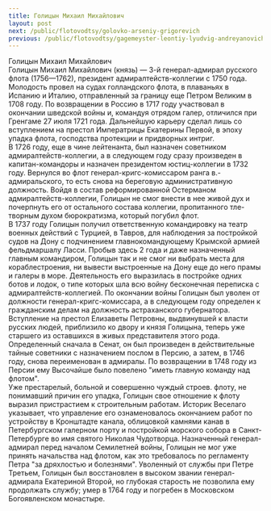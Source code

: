 ```yaml
---
title: Голицын Михаил Михайлович
layout: post
next: /public/flotovodtsy/golovko-arseniy-grigorevich
previous: /public/flotovodtsy/gagemeyster-leontiy-lyudvig-andreyanovich
---
```


Голицын Михаил Михайлович   
Голицын Михаил Михайлович (князь) — 3-й генерал-адмирал русского флота (1756—1762), президент адмиралтейств-коллегии с 1750 года. Молодость провел на судах голландского флота, в плаваньях в Испанию и Италию, отправленный за границу еще Петром Великим в 1708 году. По возвращении в Россию в 1717 году участвовал в окончании шведской войны и, командуя отрядом галер, отличился при Гренгаме 27 июля 1721 года. Дальнейшую карьеру сделал лишь со вступлением на престол Императрицы Екатерины Первой, в эпоху упадка флота, господства протекции и придворных интриг.   
В 1726 году, еще в чине лейтенанта, был назначен советником адмиралтейств-коллегии, а в следующем году сразу произведен в капитан-командоры и назначен президентом юстиц-коллегии в 1732 году. Вернулся во флот генерал-кригс-комиссаром ранга в.-адмиральского, то есть снова на береговую административную должность. Войдя в состав реформированной Остерманом адмиралтейств-коллегии, Голицын не смог внести в нее живой дух и почерпнуть его от остального состава коллегии, пропитанного тле-творным духом бюрократизма, который погубил флот.   
В 1737 году Голицын получил ответственную командировку на театр военных действий с Турцией, в Тавров, для наблюдения за постройкой судов на Дону с подчинением главнокомандующему Крымской армией фельдмаршалу Ласси. Пробыв здесь 2 года и даже назначенный главным командиром, Голицын так и не смог ни выбрать места для кораблестроения, ни вывести выстроенные на Дону еще до него прамы и галеры в море. Деятельность его выразилась в постройке одних ботов и лодок, о типе которых шла всю войну бесконечная переписка с адмиралтейств-коллегией. По окончании войны Голицын был уволен от должности генерал-кригс-комиссара, а в следующем году определен к гражданским делам на должность астраханского губернатора.   
Вступление на престол Елизаветы Петровны, выдвинувшей к власти русских людей, приблизило ко двору и князя Голицына, теперь уже старшего из оставшихся в живых представителя этого рода. Определенный сначала в Сенат, он был произведен в действительные тайные советники с назначением послом в Персию, а затем, в 1746 году, снова переименован в адмиралы. По возвращении в 1748 году из Персии ему Высочайше было повелено "иметь главную команду над флотом".   
Уже престарелый, больной и совершенно чуждый строев. флоту, не понимавший причин его упадка, Голицын свое отношение к флоту выразил пристрастием к строительным работам. Историк Веселаго указывает, что управление его ознаменовалось окончанием работ по устройству в Кронштадте канала, облицовкой камнями канав в Петербургском галерном порту и постройкой морского собора в Санкт-Петербурге во имя святого Николая Чудотворца. Назначенный генерал-адмирал перед началом Семилетней войны, Голицын не мог уже принять начальства над флотом, как это требовалось по регламенту Петра "за дряхлостью и болезнями". Уволенный от службы при Петре Третьем, Голицын был восстановлен в высоком звании генерал-адмирала Екатериной Второй, но глубокая старость не позволила ему продолжать службу; умер в 1764 году и погребен в Московском Богоявленском монастыре.